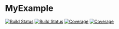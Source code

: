 # MyExample

[![Build Status](https://travis-ci.com/sunghsukuo/MyExample.jl.svg?branch=master)](https://travis-ci.com/sunghsukuo/MyExample.jl)
[![Build Status](https://ci.appveyor.com/api/projects/status/github/sunghsukuo/MyExample.jl?svg=true)](https://ci.appveyor.com/project/sunghsukuo/MyExample-jl)
[![Coverage](https://codecov.io/gh/sunghsukuo/MyExample.jl/branch/master/graph/badge.svg)](https://codecov.io/gh/sunghsukuo/MyExample.jl)
[![Coverage](https://coveralls.io/repos/github/sunghsukuo/MyExample.jl/badge.svg?branch=master)](https://coveralls.io/github/sunghsukuo/MyExample.jl?branch=master)
